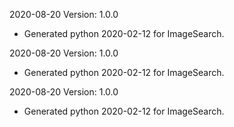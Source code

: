 2020-08-20 Version: 1.0.0
- Generated python 2020-02-12 for ImageSearch.

2020-08-20 Version: 1.0.0
- Generated python 2020-02-12 for ImageSearch.

2020-08-20 Version: 1.0.0
- Generated python 2020-02-12 for ImageSearch.


